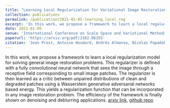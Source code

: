 ```yaml
---
title: "Learning Local Regularization for Variational Image Restoration"
collection: publications
permalink: /publication/2021-01-05-learning_local_reg
excerpt: 'In this work, we propose a framework to learn a local regularization model for solving general image restoration problems. This regularizer is defined with a fully convolutional neural network that sees the image through a receptive field corresponding to small image patches. The regularizer is then learned as a critic between unpaired distributions of clean and degraded patches using a Wasserstein generative adversarial networks based energy. This yields a regularization function that can be incorporated in any image restoration problem. The efficiency of the framework is finally shown on denoising and deblurring applications.'
date: 2021-01-05
venue: 'International Conference on Scale Space and Variational Methods in Computer Vision'
paperurl: 'https://arxiv.org/pdf/2102.06155'
citation: 'Jean Prost, Antoine Houdard, Andrés Almansa, Nicolas Papadakis'
---
```


In this work, we propose a framework to learn a local regularization model for solving general image restoration problems. This regularizer is defined with a fully convolutional neural network that sees the image through a receptive field corresponding to small image patches. The regularizer is then learned as a critic between unpaired distributions of clean and degraded patches using a Wasserstein generative adversarial networks based energy. This yields a regularization function that can be incorporated in any image restoration problem. The efficiency of the framework is finally shown on denoising and deblurring applications.
[arxiv link](https://arxiv.org/pdf/2102.06155), [github repo](https://github.com/jprost76/LocalReg)

